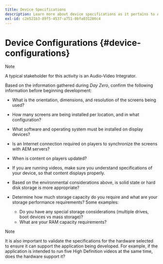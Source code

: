 ```yaml
---
title: Device Specifications
description: Learn more about device specifications as it pertains to AEM Screens.
exl-id: c2e521b3-89f5-4537-a751-0bfa031286c4
---
```

# Device Configurations {#device-configurations}

>[!NOTE]
>
>A typical stakeholder for this activity is an Audio-Video Integrator.

Based on the information gathered during *Day Zero*, confirm the following information before beginning development:

* What is the orientation, dimensions, and resolution of the screens being used?

* How many screens are being installed per location, and in what configuration?

* What software and operating system must be installed on display devices?

* Is an Internet connection required on players to synchronize the screens with AEM servers?

* When is content on players updated?

* If you are running videos, make sure you understand specifications of your device, so that content displays properly.

* Based on the environmental considerations above, is solid state or hard disk storage is more appropriate?

* Determine how much storage capacity do you require and what are your storage performance requirements? Some examples:
  * Do you have any special storage considerations (multiple drives, boot devices vs mass storage)?
  * What are your RAM capacity requirements?


>[!NOTE]
>
>It is also important to validate the specifications for the hardware selected to ensure it can support the application being developed. For example, if the application is intended to run five High Definition videos at the same time, does the hardware support it?
